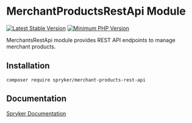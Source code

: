 # MerchantProductsRestApi Module
[![Latest Stable Version](https://poser.pugx.org/spryker/merchant-products-rest-api/v/stable.svg)](https://packagist.org/packages/spryker/merchant-products-rest-api)
[![Minimum PHP Version](https://img.shields.io/badge/php-%3E%3D%207.4-8892BF.svg)](https://php.net/)

MerchantsRestApi module provides REST API endpoints to manage merchant products.

## Installation

```
composer require spryker/merchant-products-rest-api
```

## Documentation

[Spryker Documentation](https://documentation.spryker.com)
